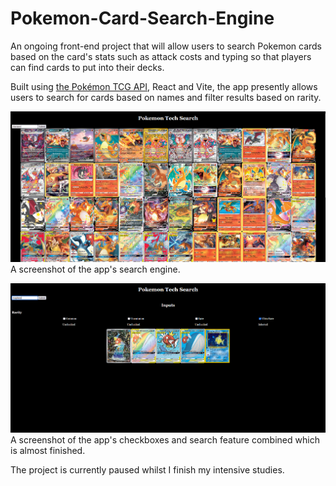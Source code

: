 # Pokemon-Card-Search-Engine
An ongoing front-end project that will allow users to search Pokemon cards based on the card's stats such as attack costs and typing so that players can find cards to put into their decks. 

Built using [the Pokémon TCG API](https://github.com/PokemonTCG/pokemon-tcg-sdk-javascript), React and Vite, the app presently allows users to search for cards based on names and filter results based on rarity.

![An image of the presently functional interface and search feature](/docs/WIP_1.png)
A screenshot of the app's search engine.

![An image of the almost finished rarity filtering checkboxes](/docs/WIP_2.png)
A screenshot of the app's checkboxes and search feature combined which is almost finished.

The project is currently paused whilst I finish my intensive studies.

